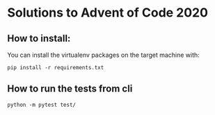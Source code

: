 # Solutions to Advent of Code 2020

## How to install:
You can install the virtualenv packages on the target machine with:

```pip install -r requirements.txt```

## How to run the tests from cli
```python -m pytest test/```